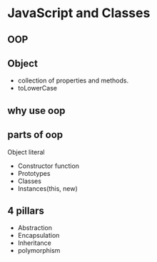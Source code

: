 # JavaScript and Classes

## OOP

## Object
- collection of properties and methods.
- toLowerCase

## why use oop

## parts of oop

Object literal


- Constructor function
- Prototypes
- Classes
- Instances(this, new)

## 4 pillars

- Abstraction
- Encapsulation
- Inheritance
- polymorphism






